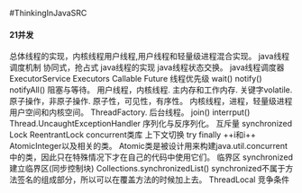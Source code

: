 #ThinkingInJavaSRC

#### 21并发

总体线程的实现，内核线程用户线程,用户线程和轻量级进程混合实现。
java线程调度机制 协同式，抢占式
java线程的实现
java线程状态交换。
java线程调度器
ExecutorService Executors
Callable Future<String>
线程优先级
wait() notify() notifyAll()
阻塞与等待。
用户线程，内核线程.
主内存和工作内存.
关键字volatile.
原子操作，非原子操作.
原子性，可见性，有序性。
内核线程，进程，轻量级进程
用户空间和内核空间。
ThreadFactory.
后台线程。
join() interrput()
Thread.UncaughtExceptionHandler
序列化与反序列化。
互斥量
synchronized Lock ReentrantLock concurrent类库
上下文切换
try finally
++i和i++
AtomicInteger以及相关的类。
Atomic类是被设计用来构建java.util.concurrent中的类，因此只在特殊情况下才在自己的代码中使用它们。
临界区 synchronized建立临界区(同步控制块)
Collections.synchronizedList()
synchronized不属于方法签名的组成部分，所以可以在覆盖方法的时候加上去。
ThreadLocal
竞争条件
